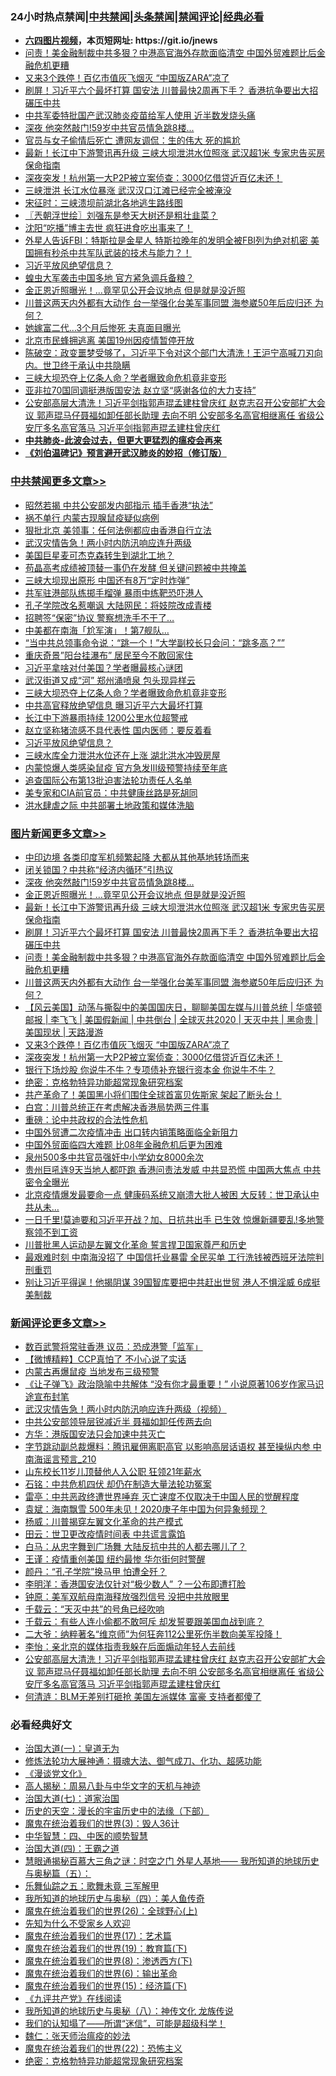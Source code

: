 <div id="tt">
<h3>24小时热点禁闻|<a href="#%E4%B8%AD%E5%85%B1%E7%A6%81%E9%97%BB%E6%9B%B4%E5%A4%9A%E6%96%87%E7%AB%A0">中共禁闻</a>|<a href="#%E5%9B%BE%E7%89%87%E6%96%B0%E9%97%BB%E6%9B%B4%E5%A4%9A%E6%96%87%E7%AB%A0">头条禁闻</a>|<a href="#%E6%96%B0%E9%97%BB%E8%AF%84%E8%AE%BA%E6%9B%B4%E5%A4%9A%E6%96%87%E7%AB%A0">禁闻评论|<a href="#%E5%BF%85%E7%9C%8B%E7%BB%8F%E5%85%B8%E5%A5%BD%E6%96%87">经典必看</a></h3>
<ul>
<li><b><a href="http://d1.bdrive.tk/64.mp4" target="_blank">六四图片视频</a>，本页短网址: https://git.io/jnews</b></li>
<li><a href="https://github.com/fqnews/bnews/blob/master/topimagenews/20200705/1356105.md">问责！美金融制裁中共多狠？中港高官海外存款面临清空 中国外贸难题比后金融危机更糟</a></li>
<li><a href="https://github.com/fqnews/bnews/blob/master/topimagenews/20200705/1355988.md">又来3个跌停！百亿市值灰飞烟灭 “中国版ZARA”凉了</a></li>
<li><a href="https://github.com/fqnews/bnews/blob/master/topimagenews/20200705/1356147.md">刷屏！习近平六个最坏打算 国安法 川普最快2周再下手？ 香港抗争要出大招碾压中共</a></li>
<li><a href="https://github.com/fqnews/bnews/blob/master/cnnews/20200705/1356178.md">中共军委特批国产武汉肺炎疫苗给军人使用 近半数发烧头痛</a></li>
<li><a href="https://github.com/fqnews/bnews/blob/master/topimagenews/20200705/1356213.md">深夜 他突然敲门!59岁中共官员情急跳8楼...</a></li>
<li><a href="https://github.com/fqnews/bnews/blob/master/cbnews/20200705/1356034.md">官员与女子偷情后死亡 遭网友调侃：生的伟大 死的尴尬</a></li>
<li><a href="https://github.com/fqnews/bnews/blob/master/topimagenews/20200705/1356187.md">最新！长江中下游警讯再升级 三峡大坝泄洪水位照涨 武汉超1米 专家忠告买房保命指南</a></li>
<li><a href="https://github.com/fqnews/bnews/blob/master/topimagenews/20200705/1355987.md">深夜突发！杭州第一大P2P被立案侦查：3000亿借贷近百亿未还！</a></li>
<li><a href="https://github.com/fqnews/bnews/blob/master/cbnews/20200705/1356177.md">三峡泄洪 长江水位暴涨 武汉汉口江滩已经完全被淹没</a></li>
<li><a href="https://github.com/fqnews/bnews/blob/master/cbnews/20200705/783269.md">宋征时：三峡溃坝前湖北各地逃生路线图</a></li>
<li><a href="https://github.com/fqnews/bnews/blob/master/ssgc/20200706/1356264.md">〖兲朝浮世绘〗刘强东是参天大树还是粗壮韭菜？</a></li>
<li><a href="https://github.com/fqnews/bnews/blob/master/cbnews/20200705/1356033.md">沈阳“吃播”博主去世 疯狂进食吃出事来了！</a></li>
<li><a href="https://github.com/fqnews/bnews/blob/master/comments/20200705/1356057.md">外星人告诉FBI：特斯拉是金星人 特斯拉晚年的发明全被FBI列为绝对机密 美国拥有秒杀中共军队武装的技术与能力？！</a></li>
<li><a href="https://github.com/fqnews/bnews/blob/master/cbnews/20200706/1356306.md">习近平放风绝望信息？</a></li>
<li><a href="https://github.com/fqnews/bnews/blob/master/cbnews/20200705/1355989.md">蝗虫大军袭击中国多地 官方紧急调兵备粮？</a></li>
<li><a href="https://github.com/fqnews/bnews/blob/master/topimagenews/20200705/1356209.md">金正恩近照曝光！...竟罕见公开会议地点 但是就是没近照</a></li>
<li><a href="https://github.com/fqnews/bnews/blob/master/topimagenews/20200705/1356075.md">川普这两天内外都有大动作 台一举强化台美军事同盟 海参崴50年后应归还 为何？</a></li>
<li><a href="https://github.com/fqnews/bnews/blob/master/cnnews/20200705/1356078.md">她嫁富二代…3个月后惨死 夫真面目曝光</a></li>
<li><a href="https://github.com/fqnews/bnews/blob/master/cbnews/20200705/1355954.md">北京市民蜂拥逃离 美国19州因疫情暂停开放</a></li>
<li><a href="https://github.com/fqnews/bnews/blob/master/bannedvideo/20200706/1356266.md">陈破空：政变噩梦受够了，习近平下令对这个部门大清洗！王沪宁高喊刀刃向内。世卫终于承认中共隐瞒</a></li>
<li><a href="https://github.com/fqnews/bnews/blob/master/cbnews/20200706/1356334.md">三峡大坝恐夺上亿条人命？学者曝致命危机竟非变形</a></li>
<li><a href="https://github.com/fqnews/bnews/blob/master/cnnews/hknews/20200706/1356227.md">亚非拉70国同调挺港版国安法 赵立坚“感谢各位的大力支持”</a></li>
<li><a href="https://github.com/fqnews/bnews/blob/master/comments/20200706/1356297.md">公安部高层大清洗！习近平剑指郭声琨孟建柱曾庆红 赵克志召开公安部扩大会议 郭声琨马仔聂福如卸任部长助理 去向不明 公安部多名高官相继离任 省级公安厅多名高官落马 习近平剑指郭声琨孟建柱曾庆红</a></li>
<li><b><a href="https://github.com/fqnews/bnews/blob/master/comments/20200211/1275071.md" target="_blank">中共肺炎-此波会过去，但更大更猛烈的瘟疫会再来</a></b></li>
<li><b><a href="https://github.com/fqnews/bnews/blob/master/comments/20200207/1272816.md" target="_blank">《刘伯温碑记》预言避开武汉肺炎的妙招（修订版）</a></b></li>
</ul>
</div>

<div class="catlist">
<h3><a href="https://github.com/fqnews/bnews/blob/master/cbnews/" target="_blank">中共禁闻</a><span><a href="https://github.com/fqnews/bnews/blob/master/cbnews/" target="_blank" rel="nofollow">更多文章>></a></span></h3>
<ul>
<li><a href="https://github.com/fqnews/bnews/blob/master/cbnews/20200706/1356435.md" target="_blank">昭然若揭 中共公安部发内部指示 插手香港“执法”</a></li>
<li><a href="https://github.com/fqnews/bnews/blob/master/cbnews/20200706/1356427.md" target="_blank">祸不单行 内蒙古现腺鼠疫疑似病例</a></li>
<li><a href="https://github.com/fqnews/bnews/blob/master/cbnews/20200706/1356395.md" target="_blank">狠批北京 美领事：任何法例都应由香港自行立法</a></li>
<li><a href="https://github.com/fqnews/bnews/blob/master/cbnews/20200706/1356394.md" target="_blank">武汉灾情告急！两小时内防汛响应连升两级</a></li>
<li><a href="https://github.com/fqnews/bnews/blob/master/cbnews/20200706/1356393.md" target="_blank">美国巨星麦可杰克森转生到湖北工地？</a></li>
<li><a href="https://github.com/fqnews/bnews/blob/master/cbnews/20200706/1356377.md" target="_blank">苟晶高考成绩被顶替一事仍在发酵 但关键问题被中共掩盖</a></li>
<li><a href="https://github.com/fqnews/bnews/blob/master/cbnews/20200706/1356376.md" target="_blank">三峡大坝现出原形 中国还有8万“定时炸弹”</a></li>
<li><a href="https://github.com/fqnews/bnews/blob/master/cbnews/20200706/1356370.md" target="_blank">共军驻港部队练掷手榴弹 暴雨中练靶恐吓港人</a></li>
<li><a href="https://github.com/fqnews/bnews/blob/master/cbnews/20200706/1356369.md" target="_blank">孔子学院改名惹嘲讽 大陆网民：将妓院改成青楼</a></li>
<li><a href="https://github.com/fqnews/bnews/blob/master/cbnews/20200706/1356368.md" target="_blank">招聘签“保密”协议 警察想洗手不干了…</a></li>
<li><a href="https://github.com/fqnews/bnews/blob/master/cbnews/20200706/1356363.md" target="_blank">中美都在南海「尬军演」！第7舰队&#8230;</a></li>
<li><a href="https://github.com/fqnews/bnews/blob/master/cbnews/20200706/1356362.md" target="_blank">&#8220;当中共总领事命令说：“跳一个！”大学副校长只会问：“跳多高？”&#8221;</a></li>
<li><a href="https://github.com/fqnews/bnews/blob/master/cbnews/20200706/1356361.md" target="_blank">重庆奇景&#8221;阳台挂瀑布&#8221; 居民至今不敢回家住</a></li>
<li><a href="https://github.com/fqnews/bnews/blob/master/cbnews/20200706/1356351.md" target="_blank">习近平拿啥对付美国？学者曝最核心谜团</a></li>
<li><a href="https://github.com/fqnews/bnews/blob/master/cbnews/20200706/1356335.md" target="_blank">武汉街道又成“河” 郑州涌喷泉 包头现异样云</a></li>
<li><a href="https://github.com/fqnews/bnews/blob/master/cbnews/20200706/1356334.md" target="_blank">三峡大坝恐夺上亿条人命？学者曝致命危机竟非变形</a></li>
<li><a href="https://github.com/fqnews/bnews/blob/master/cbnews/20200706/1356320.md" target="_blank">中共高官释放绝望信息 曝习近平六大最坏打算</a></li>
<li><a href="https://github.com/fqnews/bnews/blob/master/cbnews/20200706/1356319.md" target="_blank">长江中下游暴雨持续 1200公里水位超警戒</a></li>
<li><a href="https://github.com/fqnews/bnews/blob/master/cbnews/20200706/1356318.md" target="_blank">赵立坚称猪流感不具代表性 国内医师：要反着看</a></li>
<li><a href="https://github.com/fqnews/bnews/blob/master/cbnews/20200706/1356306.md" target="_blank">习近平放风绝望信息？</a></li>
<li><a href="https://github.com/fqnews/bnews/blob/master/cbnews/20200706/1356305.md" target="_blank">三峡水库全力泄洪水位还在上涨 湖北洪水冲毁房屋</a></li>
<li><a href="https://github.com/fqnews/bnews/blob/master/cbnews/20200706/1356293.md" target="_blank">内蒙惊爆人类感染鼠疫 官方急发Ⅲ级预警持续至年底</a></li>
<li><a href="https://github.com/fqnews/bnews/blob/master/cbnews/20200706/1356278.md" target="_blank">追查国际公布第13批迫害法轮功责任人名单</a></li>
<li><a href="https://github.com/fqnews/bnews/blob/master/cbnews/20200706/1356275.md" target="_blank">美专家和CIA前官员：中共健康丝路是死胡同</a></li>
<li><a href="https://github.com/fqnews/bnews/blob/master/cbnews/20200706/1356258.md" target="_blank">洪水肆虐之际 中共部署土地政策和媒体洗脑</a></li>

</ul>
</div>
<div class="catlist">
<h3><a href="https://github.com/fqnews/bnews/blob/master/topimagenews/" target="_blank">图片新闻</a><span><a href="https://github.com/fqnews/bnews/blob/master/topimagenews/" target="_blank" rel="nofollow">更多文章>></a></span></h3>
<ul>
<li><a href="https://github.com/fqnews/bnews/blob/master/topimagenews/20200706/1356431.md" target="_blank">中印边境 各类印度军机频繁起降 大都从其他基地转场而来</a></li>
<li><a href="https://github.com/fqnews/bnews/blob/master/topimagenews/20200706/1356375.md" target="_blank">闭关锁国？中共称“经济内循环”引热议</a></li>
<li><a href="https://github.com/fqnews/bnews/blob/master/topimagenews/20200705/1356213.md" target="_blank">深夜 他突然敲门!59岁中共官员情急跳8楼&#8230;</a></li>
<li><a href="https://github.com/fqnews/bnews/blob/master/topimagenews/20200705/1356209.md" target="_blank">金正恩近照曝光！&#8230;竟罕见公开会议地点 但是就是没近照</a></li>
<li><a href="https://github.com/fqnews/bnews/blob/master/topimagenews/20200705/1356187.md" target="_blank">最新！长江中下游警讯再升级 三峡大坝泄洪水位照涨 武汉超1米 专家忠告买房保命指南</a></li>
<li><a href="https://github.com/fqnews/bnews/blob/master/topimagenews/20200705/1356147.md" target="_blank">刷屏！习近平六个最坏打算 国安法 川普最快2周再下手？ 香港抗争要出大招碾压中共</a></li>
<li><a href="https://github.com/fqnews/bnews/blob/master/topimagenews/20200705/1356105.md" target="_blank">问责！美金融制裁中共多狠？中港高官海外存款面临清空 中国外贸难题比后金融危机更糟</a></li>
<li><a href="https://github.com/fqnews/bnews/blob/master/topimagenews/20200705/1356075.md" target="_blank">川普这两天内外都有大动作 台一举强化台美军事同盟 海参崴50年后应归还 为何？</a></li>
<li><a href="https://github.com/fqnews/bnews/blob/master/comments/20200705/1356016.md" target="_blank">【风云美国】动荡与撕裂中的美国国庆日，聊聊美国左媒与川普总统 | 华盛顿邮报 | 李飞飞 | 美国假新闻 | 中共倒台 | 全球灭共2020 | 天灭中共 | 黑命贵 | 美国现状 | 天路漫游</a></li>
<li><a href="https://github.com/fqnews/bnews/blob/master/topimagenews/20200705/1355988.md" target="_blank">又来3个跌停！百亿市值灰飞烟灭 “中国版ZARA”凉了</a></li>
<li><a href="https://github.com/fqnews/bnews/blob/master/topimagenews/20200705/1355987.md" target="_blank">深夜突发！杭州第一大P2P被立案侦查：3000亿借贷近百亿未还！</a></li>
<li><a href="https://github.com/fqnews/bnews/blob/master/topimagenews/20200705/1355941.md" target="_blank">银行下场炒股 你说牛不牛？专项债补充银行资本金 你说牛不牛？</a></li>
<li><a href="https://github.com/fqnews/bnews/blob/master/comments/20200705/783265.md" target="_blank">绝密：克格勃特异功能超常现象研究档案</a></li>
<li><a href="https://github.com/fqnews/bnews/blob/master/topimagenews/20200705/1355904.md" target="_blank">共产革命了！美国黑小将们围住全球首富贝佐斯家 架起了断头台！</a></li>
<li><a href="https://github.com/fqnews/bnews/blob/master/topimagenews/20200705/1355825.md" target="_blank">白宫：川普总统正在考虑解决香港局势两三件事</a></li>
<li><a href="https://github.com/fqnews/bnews/blob/master/comments/20200705/783271.md" target="_blank">重磅：论中共政权的合法性危机</a></li>
<li><a href="https://github.com/fqnews/bnews/blob/master/topimagenews/20200705/1355758.md" target="_blank">中国外贸遭二次疫情冲击 出口转内销策略面临全新阻力</a></li>
<li><a href="https://github.com/fqnews/bnews/blob/master/topimagenews/20200705/1355753.md" target="_blank">中国外贸面临四大难题 比08年金融危机后更为困难</a></li>
<li><a href="https://github.com/fqnews/bnews/blob/master/comments/20200704/783272.md" target="_blank">泉州500多中共官员强奸中小学幼女8000余次</a></li>
<li><a href="https://github.com/fqnews/bnews/blob/master/topimagenews/20200704/1355735.md" target="_blank">贵州巨吼连9天当地人都吓跑 香港问责法发威 中共显恐慌 中国两大焦点 中共密令全曝光</a></li>
<li><a href="https://github.com/fqnews/bnews/blob/master/topimagenews/20200704/1355714.md" target="_blank">北京疫情爆发最要命一点 健康码系统又崩溃大批人被困 大反转：世卫承认中共从未&#8230;</a></li>
<li><a href="https://github.com/fqnews/bnews/blob/master/topimagenews/20200704/1355676.md" target="_blank">一日千里!莫迪要和习近平开战？加、日抗共出手 已生效 惊爆新疆要乱!多地警察领不到工资</a></li>
<li><a href="https://github.com/fqnews/bnews/blob/master/topimagenews/20200704/1355623.md" target="_blank">川普批黑人运动是左翼文化革命 誓言捍卫国家尊严和历史</a></li>
<li><a href="https://github.com/fqnews/bnews/blob/master/topimagenews/20200704/1355603.md" target="_blank">最艰难时刻 中南海没招了 中国信托业暴雷 全民买单 工行洗钱被西班牙法院判刑重罚</a></li>
<li><a href="https://github.com/fqnews/bnews/blob/master/topimagenews/20200704/1355585.md" target="_blank">别让习近平得逞！他揭阴谋 39国智库要把中共赶出世贸 港人不惧淫威 6成挺美制裁</a></li>

</ul>
</div>
<div class="catlist">
<h3><a href="https://github.com/fqnews/bnews/blob/master/comments/" target="_blank">新闻评论</a><span><a href="https://github.com/fqnews/bnews/blob/master/comments/" target="_blank" rel="nofollow">更多文章>></a></span></h3>
<ul>
<li><a href="https://github.com/fqnews/bnews/blob/master/comments/20200706/1356439.md" target="_blank">数百武警将常驻香港  议员：恐成港警「监军」</a></li>
<li><a href="https://github.com/fqnews/bnews/blob/master/comments/20200706/1356432.md" target="_blank">【微博精粹】CCP真怕了 不小心说了实话</a></li>
<li><a href="https://github.com/fqnews/bnews/blob/master/comments/20200706/1356428.md" target="_blank">内蒙古再爆鼠疫 当地发布三级预警</a></li>
<li><a href="https://github.com/fqnews/bnews/blob/master/comments/20200706/1356392.md" target="_blank">《让子弹飞》政治隐喻中共解体 “没有你才最重要！” 小说原著106岁作家马识途宣布封笔</a></li>
<li><a href="https://github.com/fqnews/bnews/blob/master/comments/20200706/1356372.md" target="_blank">武汉灾情告急！两小时内防汛响应连升两级（视频）</a></li>
<li><a href="https://github.com/fqnews/bnews/blob/master/comments/20200706/1356366.md" target="_blank">中共公安部领导层锐减近半 聂福如卸任传两去向</a></li>
<li><a href="https://github.com/fqnews/bnews/blob/master/comments/20200706/1356365.md" target="_blank">方华：港版国安法只会加速中共灭亡</a></li>
<li><a href="https://github.com/fqnews/bnews/blob/master/comments/20200706/1356358.md" target="_blank">字节跳动副总裁爆料：腾讯雇佣离职高官 以影响高层话语权 甚至操纵内参 中南海谣言预言_210</a></li>
<li><a href="https://github.com/fqnews/bnews/blob/master/comments/20200706/1356356.md" target="_blank">山东校长11岁儿顶替他人入公职 狂领21年薪水</a></li>
<li><a href="https://github.com/fqnews/bnews/blob/master/comments/20200706/1356345.md" target="_blank">石铭：中共危机四伏 却仍在制造大量法轮功冤案</a></li>
<li><a href="https://github.com/fqnews/bnews/blob/master/comments/20200706/1356344.md" target="_blank">雷亭：中共恶政终遭世界唾弃 灭亡速度不仅取决于中国人民的觉醒程度</a></li>
<li><a href="https://github.com/fqnews/bnews/blob/master/comments/20200706/1356343.md" target="_blank">袁斌：海南飘雪 500年未见！2020庚子年中国为何异象频现？</a></li>
<li><a href="https://github.com/fqnews/bnews/blob/master/comments/20200706/1356342.md" target="_blank">杨威：川普揭穿左翼文化革命的共产模式</a></li>
<li><a href="https://github.com/fqnews/bnews/blob/master/comments/20200706/1356341.md" target="_blank">田云：世卫更改疫情时间表 中共谎言露馅</a></li>
<li><a href="https://github.com/fqnews/bnews/blob/master/comments/20200706/1356340.md" target="_blank">白马：从忠字舞到广场舞 大陆反抗中共的人都去哪儿了？</a></li>
<li><a href="https://github.com/fqnews/bnews/blob/master/comments/20200706/1356332.md" target="_blank">王谨：疫情重创美国 纽约最惨 华尔街何时警醒</a></li>
<li><a href="https://github.com/fqnews/bnews/blob/master/comments/20200706/1356331.md" target="_blank">颜丹：“孔子学院”换马甲 怕遭全歼？</a></li>
<li><a href="https://github.com/fqnews/bnews/blob/master/comments/20200706/1356330.md" target="_blank">李明洋：香港国安法仅针对“极少数人” ？一公布即遭打脸</a></li>
<li><a href="https://github.com/fqnews/bnews/blob/master/comments/20200706/1356329.md" target="_blank">钟原：美军双航母南海释放强烈信号 没把中共放眼里</a></li>
<li><a href="https://github.com/fqnews/bnews/blob/master/comments/20200706/1356317.md" target="_blank">千载云：“天灭中共”的号角已经吹响</a></li>
<li><a href="https://github.com/fqnews/bnews/blob/master/comments/20200706/1356316.md" target="_blank">千载云：有些人连小偷都不敢呵斥 却发誓要跟美国血战到底？</a></li>
<li><a href="https://github.com/fqnews/bnews/blob/master/comments/20200706/1356315.md" target="_blank">二大爷：纳粹著名“维京师”为何狂奔112公里死伤半数向美军投降！</a></li>
<li><a href="https://github.com/fqnews/bnews/blob/master/comments/20200706/1356314.md" target="_blank">李怡：亲北京的媒体指责我躲在后面煽动年轻人去前线</a></li>
<li><a href="https://github.com/fqnews/bnews/blob/master/comments/20200706/1356297.md" target="_blank">公安部高层大清洗！习近平剑指郭声琨孟建柱曾庆红 赵克志召开公安部扩大会议 郭声琨马仔聂福如卸任部长助理 去向不明 公安部多名高官相继离任 省级公安厅多名高官落马 习近平剑指郭声琨孟建柱曾庆红</a></li>
<li><a href="https://github.com/fqnews/bnews/blob/master/comments/20200706/1356291.md" target="_blank">何清涟：BLM无差别打砸抢 美国左派媒体 富豪 支持者都傻了</a></li>

</ul>
</div>

<div class="catlist">
<h3>必看经典好文</h3>
<ul>
<li><a href="https://github.com/fqnews/bnews/blob/master/cbnews/20180307/911097.md" target="_blank">治国大道(一)：皇道无为</a></li>
<li><a href="https://github.com/fqnews/bnews/blob/master/comments/20191203/1234383.md" target="_blank">修炼法轮功大展神通：摄魂大法、御气成刀、化功、超感功能</a></li>
<li><a href="https://github.com/fqnews/bnews/blob/master/comments/20200521/783167.md" target="_blank">《漫谈党文化》</a></li>
<li><a href="https://github.com/fqnews/bnews/blob/master/aomi/history/20170924/831575.md" target="_blank">高人揭秘：周易八卦与中华文字的天机与神迹</a></li>
<li><a href="https://github.com/fqnews/bnews/blob/master/cbnews/20190424/913985.md" target="_blank">治国大道(七)：道家治国</a></li>
<li><a href="https://github.com/fqnews/bnews/blob/master/tculture/20121025/73066.md" target="_blank">历史的天空：漫长的宇宙历史中的法缘（下部）</a></li>
<li><a href="https://github.com/fqnews/bnews/blob/master/topimagenews/20180521/945342.md" target="_blank">魔鬼在统治着我们的世界(3)：毁人36计</a></li>
<li><a href="https://github.com/fqnews/bnews/blob/master/comments/20200605/783247.md" target="_blank">中华智慧：四、中医的顺势智慧</a></li>
<li><a href="https://github.com/fqnews/bnews/blob/master/cbnews/20180310/912637.md" target="_blank">治国大道(四)：王霸之道</a></li>
<li><a href="https://github.com/fqnews/bnews/blob/master/cbnews/20170907/819423.md" target="_blank">慧眼通揭秘百慕大三角之谜：时空之门 外星人基地—— 我所知道的地球历史与奥秘篇（五）：</a></li>
<li><a href="https://github.com/fqnews/bnews/blob/master/tculture/20170715/791820.md" target="_blank">乐舞仙踪之五：歌舞未竟 三军解甲</a></li>
<li><a href="https://github.com/fqnews/bnews/blob/master/tculture/xiulian/20170729/799172.md" target="_blank">我所知道的地球历史与奥秘（四）：美人鱼传奇</a></li>
<li><a href="https://github.com/fqnews/bnews/blob/master/comments/20181210/1044798.md" target="_blank">魔鬼在统治着我们的世界(26)：全球野心(上)</a></li>
<li><a href="https://github.com/fqnews/bnews/blob/master/comments/20200620/1346848.md" target="_blank">先知为什么不受家乡人欢迎</a></li>
<li><a href="https://github.com/fqnews/bnews/blob/master/topimagenews/20180620/960677.md" target="_blank">魔鬼在统治着我们的世界(17)：艺术篇</a></li>
<li><a href="https://github.com/fqnews/bnews/blob/master/comments/20180716/972458.md" target="_blank">魔鬼在统治着我们的世界(19)：教育篇(下)</a></li>
<li><a href="https://github.com/fqnews/bnews/blob/master/topimagenews/20180527/948714.md" target="_blank">魔鬼在统治着我们的世界(8)：渗透西方(下)</a></li>
<li><a href="https://github.com/fqnews/bnews/blob/master/topimagenews/20180524/947358.md" target="_blank">魔鬼在统治着我们的世界(6)：输出革命</a></li>
<li><a href="https://github.com/fqnews/bnews/blob/master/topimagenews/20180610/955499.md" target="_blank">魔鬼在统治着我们的世界(15)：经济篇(下)</a></li>
<li><a href="https://github.com/fqnews/bnews/blob/master/bookonline/20131116/201057.md" target="_blank">《九评共产党》在线阅读</a></li>
<li><a href="https://github.com/fqnews/bnews/blob/master/topimagenews/20180225/905380.md" target="_blank">我所知道的地球历史与奥秘（八）：神传文化 龙族传说</a></li>
<li><a href="https://github.com/fqnews/bnews/blob/master/sohnews/20161029/607205.md" target="_blank">我们的认知塌了——所谓“迷信”，可能是超级科学！</a></li>
<li><a href="https://github.com/fqnews/bnews/blob/master/comments/20200224/1282494.md" target="_blank">魏仁：张天师治瘟疫的妙法</a></li>
<li><a href="https://github.com/fqnews/bnews/blob/master/comments/20180804/981524.md" target="_blank">魔鬼在统治着我们的世界(22)：恐怖主义</a></li>
<li><a href="https://github.com/fqnews/bnews/blob/master/comments/20200705/783265.md" target="_blank">绝密：克格勃特异功能超常现象研究档案</a></li>

</ul>
</div>